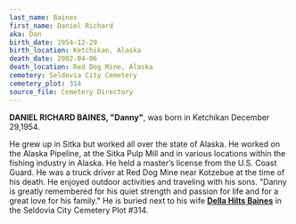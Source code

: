 ```yaml
---
last_name: Baines
first_name: Daniel Richard
aka: Dan
birth_date: 1954-12-29
birth_location: Ketchikan, Alaska
death_date: 2002-04-06
death_location: Red Dog Mine, Alaska
cemetery: Seldovia City Cemetery
cemetery_plot: 314
source_file: Cemetery Directory
---
```


**DANIEL RICHARD BAINES, "Danny"**, was born in Ketchikan December 29,1954. 

He grew up in Sitka but worked all over the state of Alaska.  He worked on the Alaska Pipeline, at the Sitka Pulp Mill and in various
locations within the fishing industry in Alaska. He held a master’s
license from the U.S. Coast Guard. He was a truck driver at Red Dog Mine
near Kotzebue at the time of his death. He enjoyed outdoor activities
and traveling with his sons. "Danny is greatly remembered for his quiet
strength and passion for life and for a great love for his family."  He is buried next to his wife [**Della Hilts Baines**](./Baines_Della_Hilts.md) in the Seldovia City Cemetery Plot #314.
